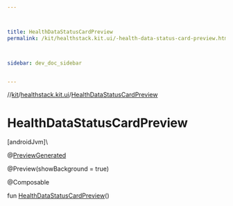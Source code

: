 ```yaml
---



title: HealthDataStatusCardPreview
permalink: /kit/healthstack.kit.ui/-health-data-status-card-preview.html



sidebar: dev_doc_sidebar


---
```




//[kit](/kit.html)/[healthstack.kit.ui](index.html)/[HealthDataStatusCardPreview](-health-data-status-card-preview.html)



# HealthDataStatusCardPreview



[androidJvm]\




@[PreviewGenerated](../healthstack.kit.annotation/-preview-generated/index.html)



@Preview(showBackground = true)



@Composable



fun [HealthDataStatusCardPreview](-health-data-status-card-preview.html)()






